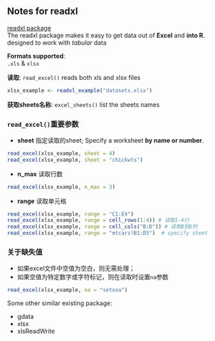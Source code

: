 ## Notes for readxl
[readxl package](https://readxl.tidyverse.org/index.html)  
The readxl package makes it easy to get data out of **Excel** and **into R**.  
designed to work with _tabular_ data  

**Formats supported**:  
`.xls` & `xlsx`  

**读取**: `read_excel()` reads both xls and xlsx files  
```r
xlsx_example <- readxl_example("datasets.xlsx")
```
**获取sheets名称**: `excel_sheets()` list the sheets names  

### `read_excel()`重要参数
* **sheet** 指定读取的sheet; Specify a worksheet **by name or number**.  
```r
read_excel(xlsx_example, sheet = 4)  
read_excel(xlsx_example, sheet = "chickwts")  
```
* **n_max** 读取行数  
```r
read_excel(xlsx_example, n_max = 3)
```
* **range** 读取单元格 
```r
read_excel(xlsx_example, range = "C1:E4")
read_excel(xlsx_example, range = cell_rows(1:4)) # 读取1-4行
read_excel(xlsx_example, range = cell_cols("B:D")) # 读取B到D列
read_excel(xlsx_example, range = "mtcars!B1:D5")  # specify sheet
```  

### 关于缺失值  
* 如果excel文件中空值为空白，则无需处理；  
* 如果空值为特定数字或字符标记，则在读取时设置`na`参数  
```r
read_excel(xlsx_example, na = "setosa")
```
Some other similar existing package:  
* gdata  
* xlsx  
* xlsReadWrite  
